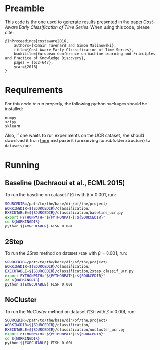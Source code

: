# Preamble

This code is the one used to generate results presented in the paper
*Cost-Aware Early Classification of Time Series*.
When using this code, please cite:
```
@InProceedings{costaware2016,  
    authors={Romain Tavenard and Simon Malinowski},
    title={Cost-Aware Early Classification of Time Series},
    booktitle={European Conference on Machine Learning and Principles and Practice of Knowledge Discovery},
    pages = {632-647},
    year={2016}
}
```

# Requirements
For this code to run properly, the following python packages should be installed:
```
numpy  
scipy  
sklearn
```

Also, if one wants to run experiments on the UCR dataset, she should download it from
[here](http://www.cs.ucr.edu/~eamonn/time_series_data/) and paste it (preserving its subfolder structure) to `datasets/ucr`.

# Running
## Baseline (Dachraoui et al., ECML 2015)
To run the baseline on dataset `FISH` with $\beta=0.001$, run:
```bash
SOURCEDIR=/path/to/the/base/dir/of/the/project/
WORKINGDIR=${SOURCEDIR}/classification/
EXECUTABLE=${SOURCEDIR}/classification/baseline_ucr.py
export PYTHONPATH="${PYTHONPATH}:${SOURCEDIR}"
cd ${WORKINGDIR}
python ${EXECUTABLE} FISH 0.001
```

## 2Step
To run the _2Step_ method on dataset `FISH` with $\beta=0.001$, run:
```bash
SOURCEDIR=/path/to/the/base/dir/of/the/project/
WORKINGDIR=${SOURCEDIR}/classification/
EXECUTABLE=${SOURCEDIR}/classification/2step_classif_ucr.py
export PYTHONPATH="${PYTHONPATH}:${SOURCEDIR}"
cd ${WORKINGDIR}
python ${EXECUTABLE} FISH 0.001
```

## NoCluster
To run the _NoCluster_ method on dataset `FISH` with $\beta=0.001$, run:
```bash
SOURCEDIR=/path/to/the/base/dir/of/the/project/
WORKINGDIR=${SOURCEDIR}/classification/
EXECUTABLE=${SOURCEDIR}/classification/nocluster_ucr.py
export PYTHONPATH="${PYTHONPATH}:${SOURCEDIR}"
cd ${WORKINGDIR}
python ${EXECUTABLE} FISH 0.001
```
